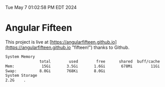 Tue May  7 01:02:58 PM EDT 2024

# Angular Fifteen


This project is live at [https://angularfifteen.github.io](https://angularfifteen.github.io "fifteen!") thanks to Github.

```bash
System Memory
               total        used        free      shared  buff/cache   available
Mem:            15Gi       3.5Gi       1.6Gi       678Mi        11Gi        11Gi
Swap:          8.0Gi       768Ki       8.0Gi
System Storage
2.2G	.
```
